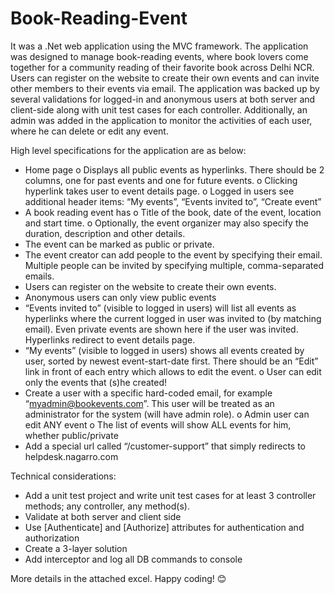# Book-Reading-Event
It was a .Net web application using the MVC framework. The application was designed to manage book-reading events, where book lovers come together for a community reading of their favorite book across Delhi NCR. Users can register on the website to create their own events and can invite other members to their events via email. The application was backed up by several validations for logged-in and anonymous users at both server and client-side along with unit test cases for each controller. Additionally, an admin was added in the application to monitor the activities of each user, where he can delete or edit any event.

High level specifications for the application are as below:
-	Home page 
o	Displays all public events as hyperlinks. There should be 2 columns, one for past events and one for future events. 
o	Clicking hyperlink takes user to event details page.
o	Logged in users see additional header items: “My events”, “Events invited to”, “Create event”
-	A book reading event has 
o	Title of the book, date of the event, location and start time. 
o	Optionally, the event organizer may also specify the duration, description and other details.
-	The event can be marked as public or private.
-	The event creator can add people to the event by specifying their email. Multiple people can be invited by specifying multiple, comma-separated emails.
-	Users can register on the website to create their own events. 
-	Anonymous users can only view public events
-	“Events invited to” (visible to logged in users) will list all events as hyperlinks where the current logged in user was invited to (by matching email). Even private events are shown here if the user was invited. Hyperlinks redirect to event details page.
-	“My events” (visible to logged in users) shows all events created by user, sorted by newest event-start-date first. There should be an “Edit” link in front of each entry which allows to edit the event.
o	User can edit only the events that (s)he created!
-	Create a user with a specific hard-coded email, for example “myadmin@bookevents.com”. This user will be treated as an administrator for the system (will have admin role).
o	Admin user can edit ANY event
o	The list of events will show ALL events for him, whether public/private
-	Add a special url called “/customer-support” that simply redirects to helpdesk.nagarro.com 

Technical considerations:
-	Add a unit test project and write unit test cases for at least 3 controller methods; any controller, any method(s).
-	Validate at both server and client side
-	Use [Authenticate] and [Authorize] attributes for authentication and authorization
-	Create a 3-layer solution
-	Add interceptor and log all DB commands to console

More details in the attached excel.
Happy coding! 😊 
